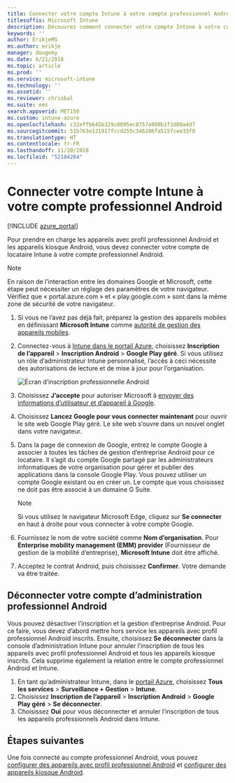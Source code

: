 ```yaml
---
title: Connecter votre compte Intune à votre compte professionnel Android
titlesuffix: Microsoft Intune
description: Découvrez comment connecter votre compte Intune à votre compte professionnel Android.
keywords: ''
author: ErikjeMS
ms.author: erikje
manager: dougeby
ms.date: 6/21/2018
ms.topic: article
ms.prod: ''
ms.service: microsoft-intune
ms.technology: ''
ms.assetid: ''
ms.reviewer: chrisbal
ms.suite: ems
search.appverid: MET150
ms.custom: intune-azure
ms.openlocfilehash: c32effb645b329c8095ec8757a980b1f3d80a4d7
ms.sourcegitcommit: 51b763e131917fccd255c346286fa515fcee33f0
ms.translationtype: HT
ms.contentlocale: fr-FR
ms.lasthandoff: 11/20/2018
ms.locfileid: "52184284"
---
```

# <a name="connect-your-intune-account-to-your-android-enterprise-account"></a>Connecter votre compte Intune à votre compte professionnel Android

[!INCLUDE [azure_portal](./includes/azure_portal.md)]

Pour prendre en charge les appareils avec profil professionnel Android et les appareils kiosque Android, vous devez connecter votre compte de locataire Intune à votre compte professionnel Android. 

> [!NOTE]
> En raison de l’interaction entre les domaines Google et Microsoft, cette étape peut nécessiter un réglage des paramètres de votre navigateur.  Vérifiez que « portal.azure.com » et « play.google.com » sont dans la même zone de sécurité de votre navigateur.

1. Si vous ne l’avez pas déjà fait, préparez la gestion des appareils mobiles en définissant **Microsoft Intune** comme [autorité de gestion des appareils mobiles](mdm-authority-set.md).
2. Connectez-vous à [Intune dans le portail Azure](https://aka.ms/intuneportal), choisissez **Inscription de l’appareil** > **Inscription Android** > **Google Play géré**.  Si vous utilisez un rôle d’administrateur Intune personnalisé, l’accès à ceci nécessite des autorisations de lecture et de mise à jour pour l’organisation.
   
   ![Écran d’inscription professionnelle Android](./media/android-work-bind.png)

3. Choisissez **J’accepte** pour autoriser Microsoft à [envoyer des informations d’utilisateur et d’appareil à Google](data-intune-sends-to-google.md). 
   
4. Choisissez **Lancez Google pour vous connecter maintenant** pour ouvrir le site web Google Play géré. Le site web s’ouvre dans un nouvel onglet dans votre navigateur.
  
5. Dans la page de connexion de Google, entrez le compte Google à associer à toutes les tâches de gestion d’entreprise Android pour ce locataire. Il s’agit du compte Google partagé par les administrateurs informatiques de votre organisation pour gérer et publier des applications dans la console Google Play. Vous pouvez utiliser un compte Google existant ou en créer un. Le compte que vous choisissez ne doit pas être associé à un domaine G Suite.
    
    > [!Note]
    > Si vous utilisez le navigateur Microsoft Edge, cliquez sur **Se connecter** en haut à droite pour vous connecter à votre compte Google.

6. Fournissez le nom de votre société comme **Nom d’organisation**. Pour **Enterprise mobility management (EMM) provider** (Fournisseur de gestion de la mobilité d’entreprise), **Microsoft Intune** doit être affiché.

7. Acceptez le contrat Android, puis choisissez **Confirmer**. Votre demande va être traitée.

## <a name="disconnect-your-android-enterprise-administrative-account"></a>Déconnecter votre compte d’administration professionnel Android

Vous pouvez désactiver l’inscription et la gestion d’entreprise Android. Pour ce faire, vous devez d’abord mettre hors service les appareils avec profil professionnel Android inscrits. Ensuite, choisissez **Se déconnecter** dans la console d’administration Intune pour annuler l’inscription de tous les appareils avec profil professionnel Android et tous les appareils kiosque inscrits. Cela supprime également la relation entre le compte professionnel Android et Intune.

1. En tant qu’administrateur Intune, dans le [portail Azure](https://portal.azure.com), choisissez **Tous les services** > **Surveillance + Gestion** > **Intune**.
2. Choisissez **Inscription de l’appareil** > **Inscription Android** > **Google Play géré** > **Se déconnecter**.
3. Choisissez **Oui** pour vous déconnecter et annuler l’inscription de tous les appareils professionnels Android dans Intune.

## <a name="next-steps"></a>Étapes suivantes

Une fois connecté au compte professionnel Android, vous pouvez [configurer des appareils avec profil professionnel Android](android-work-profile-enroll.md) et [configurer des appareils kiosque Android](android-kiosk-enroll.md).
